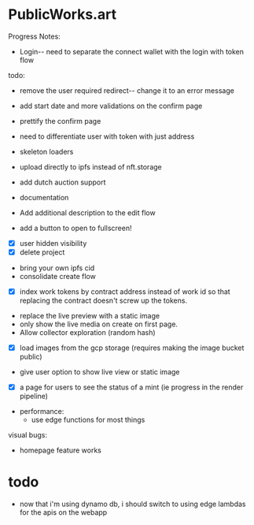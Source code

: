 # PublicWorks.art

Progress Notes:
- Login-- need to separate the connect wallet with the login with token flow

todo:
- remove the user required redirect-- change it to an error message
- add start date and more validations on the confirm page
- prettify the confirm page
- need to differentiate user with token with just address
- skeleton loaders
- upload directly to ipfs instead of nft.storage
- add dutch auction support
- documentation

- Add additional description to the edit flow
- add a button to open to fullscreen!
- [x] user hidden visibility
- [x] delete project
- bring your own ipfs cid
- consolidate create flow

- [x] index work tokens by contract address instead of work id so that replacing the contract doesn't screw up the tokens.
- replace the live preview with a static image
- only show the live media on create on first page.
- Allow collector exploration (random hash)
- [x] load images from the gcp storage (requires making the image bucket public)
- give user option to show live view or static image
- [x] a page for users to see the status of a mint (ie progress in the render pipeline)

- performance:
  - use edge functions for most things

visual bugs:
- homepage feature works


# todo
 - now that i'm using dynamo db, i should switch to using edge lambdas for the apis on the webapp
